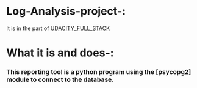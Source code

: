 # Log-Analysis-project-:
It is in the part of [UDACITY_FULL_STACK](https://in.udacity.com/course/full-stack-web-developer-nanodegree--nd004)
# What it is and does-:
### This reporting tool is a python program using the [psycopg2] module to connect to the database. 